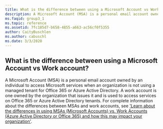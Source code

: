 ```yaml
---
title: What is the difference between using a Microsoft Account vs Work account?
description: A Microsoft Account (MSA) is a personal email account owned by an individual to access Microsoft services when an organization is not...
ms.faqid: group3_1
ms.topic: reference
ms.assetid: 7fc185d7-b658-4855-a663-ac56cf0f5355
author: CaityBuschlen
ms.author: cabuschl
ms.date: 3/3/2020
---
```


## What is the difference between using a Microsoft Account vs Work account?

A Microsoft Account (MSA) is a personal email account owned by an individual to access Microsoft services when an organization is not using a managed tenant for Office 365 or Azure Active Directory. A work account is one owned by the organization that issues it and is used to access services on Office 365 or Azure Active Directory tenants. For complete information about the differences between MSAs and work accounts, see ['Learn about the differences in using MSAs (Microsoft Accounts) vs. Work Accounts (Azure Active Directory or Office 365) and how this may impact your organization'](https://aka.ms/MSAvsAAD).
